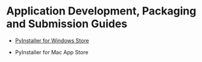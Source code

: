 # Application Development, Packaging and Submission Guides

* [PyInstaller for Windows Store](pyinstaller_windows/README.md)

* PyInstaller for Mac App Store


